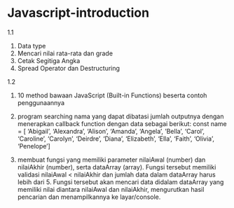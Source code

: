 # Javascript-introduction

1.1
1. Data type
2. Mencari nilai rata-rata dan grade
3. Cetak Segitiga Angka
4. Spread Operator dan Destructuring


1.2
1. 10 method bawaan JavaScript (Built-in Functions) beserta contoh penggunaannya

2. program searching nama yang dapat dibatasi jumlah outputnya dengan menerapkan  callback function dengan data sebagai berikut:
const name = [
‘Abigail’, ‘Alexandra’, ‘Alison’,
‘Amanda’, ‘Angela’, ’Bella’,
‘Carol’, ‘Caroline’, ‘Carolyn’,
‘Deirdre’, ‘Diana’, ‘Elizabeth’,
‘Ella’, ‘Faith’, ‘Olivia’, ‘Penelope’]

3. membuat fungsi yang memiliki parameter nilaiAwal (number) dan nilaiAkhir (number), serta dataArray (array). 
Fungsi tersebut memiliki validasi nilaiAwal < nilaiAkhir dan jumlah data dalam dataArray harus lebih dari 5.
Fungsi tersebut akan mencari data didalam dataArray yang memiliki nilai diantara nilaiAwal dan nilaiAkhir, mengurutkan hasil pencarian dan menampilkannya ke layar/console.
